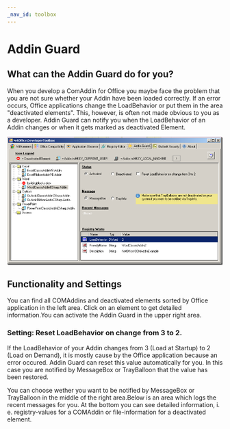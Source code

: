 ```yaml
---
_nav_id: toolbox
---
```


# Addin Guard

## What can the Addin Guard do for you?

When you develop a ComAddin for Office you maybe face the problem that you are
not sure whether your Addin have been loaded correctly. If an error occurs,
Office applications change the LoadBehavior or put them in the area "deactivated
elements". This, however, is often not made obvious to you as a developer. Addin
Guard can notify you when the LoadBehavior of an Addin changes or when it gets
marked as deactivated Element.

![Toolbox - Addin Guard](assets/AddinGuard.png)

## Functionality and Settings

You can find all COMAddins and deactivated elements sorted by Office application
in the left area. Click on an element to get detailed information.You can
activate the Addin Guard in the upper right area.

### Setting: Reset LoadBehavior on change from 3 to 2.

If the LoadBehavior of your Addin changes from 3 (Load at Startup) to 2 (Load on
Demand), it is mostly cause by the Office application because an error occured.
Addin Guard can reset this value automatically for you. In this case you are
notified by MessageBox or TrayBalloon that the value has been restored.

You can choose wether you want to be notified by MessageBox or TrayBalloon in
the middle of the right area.Below is an area which logs the recent messages for
you. At the bottom you can see detailed information, i. e. registry-values for a
COMAddin or file-information for a deactivated element.
